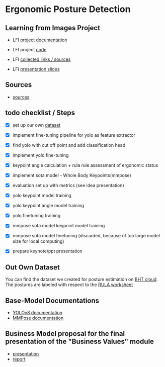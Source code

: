 # Ergonomic Posture Detection

## Learning from Images Project

- LFI [project documentation](https://github.com/7AtAri/ergonomic_pose_detect/tree/main/learning_from_images)
  
- LFI project [code](https://github.com/7AtAri/ergonomic_pose_detect/blob/main/learning_from_images/src/all_model_comparison.ipynb)

- LFI [collected links / sources](learning_from_images/sources.md)

- LFI [presentation slides](https://github.com/7AtAri/ergonomic_pose_detect/blob/main/learning_from_images/pr%C3%A4si/ergo_posture_pr%C3%A4si.pdf)

## Sources

- [sources](learning_from_images/sources.md)

## todo checklist / Steps 

- [x] set up our own [dataset](https://drive.google.com/drive/folders/1Y0OnUDHBActc6P7XW9Hmb9VlPYdpXWmq?usp=sharing)

- [x] implement fine-tuning pipeline for yolo as feature extractor

- [x] find yolo with cut off point and add classification head
    
- [x] implement yolo fine-tuning

- [x] keypoint angle calculation + rula rule assessment of ergonomic status

- [x] implement sota model - Whole Body Keypoints(mmpose) 

- [x] evaluation set up with metrics (see idea presentation)

- [x] yolo keypoint model training

- [x] yolo keypoint angle model training

- [x] yolo finetuning training

- [x] mmpose sota model keypoint model training

- [x] mmpose sota model finetuning (discarded, because of too large model size for local computing)

- [x] prepare keynote/ppt presentation

## Out Own Dataset

You can find the dataset we created for posture estimation on [BHT cloud](https://cloud.bht-berlin.de/index.php/s/3HTdw2MXqFR5SJy).
The postures are labeled with respect to the [RULA worksheet](https://ergo-plus.com/wp-content/uploads/RULA.pdf)

## Base-Model Documentations

- [YOLOv8 documentation](https://docs.ultralytics.com/tasks/pose/#models)
- [MMPose documentation](https://mmpose.readthedocs.io/en/latest/overview.html)

## Business Model proposal for the final presentation of the "Business Values" module

- [presentation](https://github.com/7AtAri/ergonomic_pose_detect/blob/main/business%20values/presentation/PoseFix.pdf)
- [report](https://github.com/7AtAri/ergonomic_pose_detect/blob/main/business%20values/report/main.pdf)

